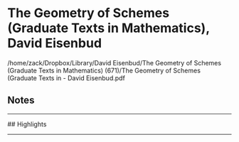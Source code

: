 # The Geometry of Schemes (Graduate Texts in Mathematics), David Eisenbud
/home/zack/Dropbox/Library/David Eisenbud/The Geometry of Schemes (Graduate Texts in Mathematics) (671)/The Geometry of Schemes (Graduate Texts in - David Eisenbud.pdf
## Notes
<hr>
## Highlights
<hr>

